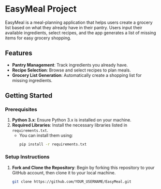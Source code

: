 # EasyMeal Project

EasyMeal is a meal-planning application that helps users create a grocery list based on what they already have in their pantry. Users input their available ingredients, select recipes, and the app generates a list of missing items for easy grocery shopping. 

## Features
- **Pantry Management**: Track ingredients you already have.
- **Recipe Selection**: Browse and select recipes to plan meals.
- **Grocery List Generation**: Automatically create a shopping list for missing ingredients.

## Getting Started

### Prerequisites
1. **Python 3.x**: Ensure Python 3.x is installed on your machine.
2. **Required Libraries**: Install the necessary libraries listed in `requirements.txt`.
   - You can install them using:
     ```bash
     pip install -r requirements.txt
     ```

### Setup Instructions
1. **Fork and Clone the Repository**: Begin by forking this repository to your GitHub account, then clone it to your local machine.
   ```bash
   git clone https://github.com/YOUR_USERNAME/EasyMeal.git


